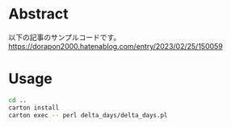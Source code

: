 # Abstract

以下の記事のサンプルコードです。
https://dorapon2000.hatenablog.com/entry/2023/02/25/150059

# Usage

```sh
cd ..
carton install
carton exec -- perl delta_days/delta_days.pl
```
